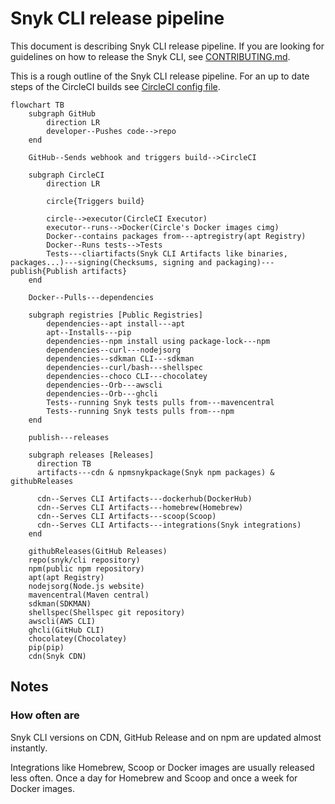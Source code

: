 # Snyk CLI release pipeline

This document is describing Snyk CLI release pipeline. If you are looking for guidelines on how to release the Snyk CLI, see [CONTRIBUTING.md](../../CONTRIBUTING.md).

This is a rough outline of the Snyk CLI release pipeline. For an up to date steps of the CircleCI builds see [CircleCI config file](../../.circleci/config.yml).

```mermaid
flowchart TB
    subgraph GitHub
        direction LR
        developer--Pushes code-->repo
    end

    GitHub--Sends webhook and triggers build-->CircleCI

    subgraph CircleCI
        direction LR

        circle{Triggers build}

        circle-->executor(CircleCI Executor)
        executor--runs-->Docker(Circle's Docker images cimg)
        Docker--contains packages from---aptregistry(apt Registry)
        Docker--Runs tests-->Tests
        Tests---cliartifacts(Snyk CLI Artifacts like binaries, packages...)---signing(Checksums, signing and packaging)---publish{Publish artifacts}
    end

    Docker--Pulls---dependencies

    subgraph registries [Public Registries]
        dependencies--apt install---apt
        apt--Installs---pip
        dependencies--npm install using package-lock---npm
        dependencies--curl---nodejsorg
        dependencies--sdkman CLI---sdkman
        dependencies--curl/bash---shellspec
        dependencies--choco CLI---chocolatey
        dependencies--Orb---awscli
        dependencies--Orb---ghcli
        Tests--running Snyk tests pulls from---mavencentral
        Tests--running Snyk tests pulls from---npm
    end

    publish---releases

    subgraph releases [Releases]
      direction TB
      artifacts---cdn & npmsnykpackage(Snyk npm packages) & githubReleases

      cdn--Serves CLI Artifacts---dockerhub(DockerHub)
      cdn--Serves CLI Artifacts---homebrew(Homebrew)
      cdn--Serves CLI Artifacts---scoop(Scoop)
      cdn--Serves CLI Artifacts---integrations(Snyk integrations)
    end

    githubReleases(GitHub Releases)
    repo(snyk/cli repository)
    npm(public npm repository)
    apt(apt Registry)
    nodejsorg(Node.js website)
    mavencentral(Maven central)
    sdkman(SDKMAN)
    shellspec(Shellspec git repository)
    awscli(AWS CLI)
    ghcli(GitHub CLI)
    chocolatey(Chocolatey)
    pip(pip)
    cdn(Snyk CDN)
```

## Notes

### How often are

Snyk CLI versions on CDN, GitHub Release and on npm are updated almost instantly.

Integrations like Homebrew, Scoop or Docker images are usually released less often. Once a day for Homebrew and Scoop and once a week for Docker images.
